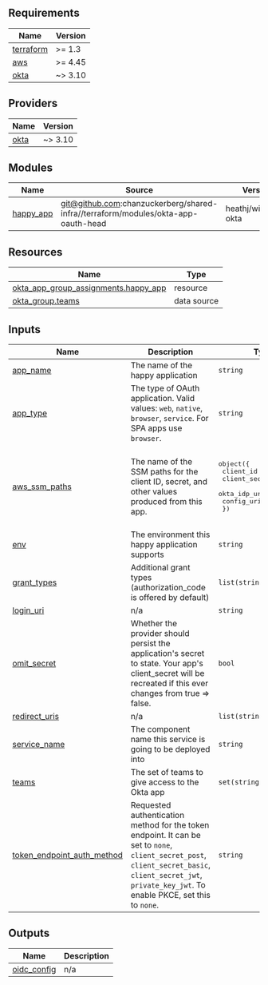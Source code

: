 <!-- START -->
## Requirements

| Name | Version |
|------|---------|
| <a name="requirement_terraform"></a> [terraform](#requirement\_terraform) | >= 1.3 |
| <a name="requirement_aws"></a> [aws](#requirement\_aws) | >= 4.45 |
| <a name="requirement_okta"></a> [okta](#requirement\_okta) | ~> 3.10 |

## Providers

| Name | Version |
|------|---------|
| <a name="provider_okta"></a> [okta](#provider\_okta) | ~> 3.10 |

## Modules

| Name | Source | Version |
|------|--------|---------|
| <a name="module_happy_app"></a> [happy\_app](#module\_happy\_app) | git@github.com:chanzuckerberg/shared-infra//terraform/modules/okta-app-oauth-head | heathj/wildcard-okta |

## Resources

| Name | Type |
|------|------|
| [okta_app_group_assignments.happy_app](https://registry.terraform.io/providers/chanzuckerberg/okta/latest/docs/resources/app_group_assignments) | resource |
| [okta_group.teams](https://registry.terraform.io/providers/chanzuckerberg/okta/latest/docs/data-sources/group) | data source |

## Inputs

| Name | Description | Type | Default | Required |
|------|-------------|------|---------|:--------:|
| <a name="input_app_name"></a> [app\_name](#input\_app\_name) | The name of the happy application | `string` | n/a | yes |
| <a name="input_app_type"></a> [app\_type](#input\_app\_type) | The type of OAuth application. Valid values: `web`, `native`, `browser`, `service`. For SPA apps use `browser`. | `string` | `"web"` | no |
| <a name="input_aws_ssm_paths"></a> [aws\_ssm\_paths](#input\_aws\_ssm\_paths) | The name of the SSM paths for the client ID, secret, and other values produced from this app. | <pre>object({<br>    client_id     = string<br>    client_secret = string<br>    okta_idp_url  = string<br>    config_uri    = string<br>  })</pre> | <pre>{<br>  "client_id": "oauth2_proxy_client_id",<br>  "client_secret": "oauth2_proxy_client_secret",<br>  "config_uri": "oauth2_proxy_config_uri",<br>  "okta_idp_url": "oauth2_proxy_oidc_issuer_url"<br>}</pre> | no |
| <a name="input_env"></a> [env](#input\_env) | The environment this happy application supports | `string` | n/a | yes |
| <a name="input_grant_types"></a> [grant\_types](#input\_grant\_types) | Additional grant types (authorization\_code is offered by default) | `list(string)` | <pre>[<br>  "authorization_code"<br>]</pre> | no |
| <a name="input_login_uri"></a> [login\_uri](#input\_login\_uri) | n/a | `string` | `""` | no |
| <a name="input_omit_secret"></a> [omit\_secret](#input\_omit\_secret) | Whether the provider should persist the application's secret to state. Your app's client\_secret will be recreated if this ever changes from true => false. | `bool` | `false` | no |
| <a name="input_redirect_uris"></a> [redirect\_uris](#input\_redirect\_uris) | n/a | `list(string)` | `[]` | no |
| <a name="input_service_name"></a> [service\_name](#input\_service\_name) | The component name this service is going to be deployed into | `string` | `"happy"` | no |
| <a name="input_teams"></a> [teams](#input\_teams) | The set of teams to give access to the Okta app | `set(string)` | n/a | yes |
| <a name="input_token_endpoint_auth_method"></a> [token\_endpoint\_auth\_method](#input\_token\_endpoint\_auth\_method) | Requested authentication method for the token endpoint. It can be set to `none`, `client_secret_post`, `client_secret_basic`, `client_secret_jwt`, `private_key_jwt`. To enable PKCE, set this to `none`. | `string` | `"client_secret_basic"` | no |

## Outputs

| Name | Description |
|------|-------------|
| <a name="output_oidc_config"></a> [oidc\_config](#output\_oidc\_config) | n/a |
<!-- END -->